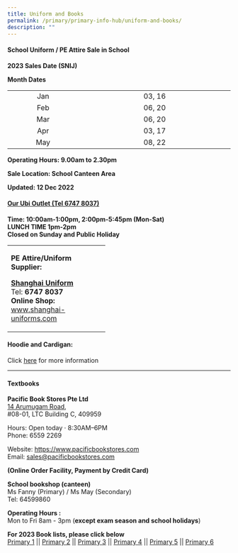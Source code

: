```yaml
---
title: Uniform and Books
permalink: /primary/primary-info-hub/uniform-and-books/
description: ""
---
```

<h4><strong>School Uniform / PE Attire Sale in School</strong></h4>
<p><strong>2023 Sales Date (SNIJ)</strong></p>
<p><strong>Month Dates</strong></p>
<table width="693">
<tbody>
<tr>
<td style="text-align: center;" width="205">Jan</td>
<td style="text-align: center;" width="488">03, 16</td>
</tr>
<tr>
<td style="text-align: center;" width="205">Feb</td>
<td style="text-align: center;" width="488">06, 20</td>
</tr>
<tr>
<td style="text-align: center;" width="205">Mar</td>
<td style="text-align: center;" width="488">06, 20</td>
</tr>
<tr>
<td style="text-align: center;">Apr</td>
<td style="text-align: center;">03, 17</td>
</tr>
<tr>
<td style="text-align: center;">May</td>
<td style="text-align: center;">08, 22</td>
</tr>
</tbody>
</table>
<p><strong>Operating Hours: </strong><strong>9.00am to 2.30pm</strong></p>
<p><strong>Sale Location: School Canteen Area</strong></p>
<p><strong>Updated: 12 Dec&nbsp;</strong><strong>2022</strong></p>
<h4><strong><u>Our Ubi Outlet (Tel 6747 8037)</u></strong></h4>
<p><strong>Time: 10:00am-1:00pm, 2:00pm-5:45pm (Mon-Sat)</strong><br /><strong>LUNCH TIME 1pm-2pm</strong><br /><strong>Closed on Sunday and Public Holiday</strong></p>
<table border="0" width="693" cellspacing="0" cellpadding="0">
<tbody>
<tr>
<td width="205">
<p><strong>PE Attire/Uniform Supplier:</strong></p>
<p><u><strong>Shanghai Uniform</strong></u><br />Tel:&nbsp;<strong>6747 8037</strong><br /><strong>Online Shop:</strong><br /><a href="http://www.shanghai-uniforms.com/">www.shanghai-uniforms.com</a></p>
</td>
</tr>
</tbody>
</table>
<h4><strong>Hoodie and Cardigan:</strong></h4>
<p>Click <a href="https://www.ourlittleredbridge.com/" target="_blank" rel="noopener"><u>here</u></a> for more information</p>
<hr>
<h4><strong>Textbooks</strong></h4>
<p><strong>Pacific Book Stores Pte Ltd</strong><strong><br /></strong><a href="/files/2021%20Book%20list%20%20-%20P1.pdf" target="_blank" rel="noopener">14 Arumugam Road</a>,<br />#08-01, LTC Building C, 409959</p>
<p>Hours: Open today &middot; 8:30AM&ndash;6PM<br />Phone: 6559 2269</p>
<p>Website: <a href="https://www.pacificbookstores.com/" target="_blank" rel="noopener" data-saferedirecturl="https://www.google.com/url?hl=en&amp;q=https://www.pacificbookstores.com/&amp;source=gmail&amp;ust=1515224444621000&amp;usg=AFQjCNHewsSeYVYwjFyenUQ-8Zl3vA4LIA">https://www.<wbr />pacificbookstores.com</a><br />Email:&nbsp;<a href="mailto:sales@pacificbookstores.com" target="_blank" rel="noopener">sales@<wbr />pacificbookstores.com</a></p>
<p><strong>(Online Order Facility, Payment by Credit Card)</strong></p>
<p><strong>School bookshop (canteen)</strong><br />Ms Fanny (Primary) / Ms May (Secondary)<br />Tel: 64599860</p>
<p><strong>Operating Hours :<br /></strong>Mon to Fri&nbsp;8am - 3pm&nbsp;(<strong>except exam season and school holidays</strong>)</p>
<p><strong>For 2023 Book lists, please click below<br /></strong><a href="/files/P1.pdf" target="_blank" rel="noopener">Primary 1</a>&nbsp;||&nbsp;<a href="/files/P2.pdf" target="_blank" rel="noopener">Primary 2</a>&nbsp;||&nbsp;<a href="/files/P3.pdf" target="_blank" rel="noopener">Primary 3</a>&nbsp;||&nbsp;<a href="/files/P4%2010.10.2022.pdf" target="_blank" rel="noopener">Primary 4</a>&nbsp;||&nbsp;<a href="/files/P5%20CL%20%20Booklist%202023.pdf" target="_blank" rel="noopener">Primary 5</a>&nbsp;||&nbsp;<a href="/files/P6%2010.10.2022.pdf" target="_blank" rel="noopener">Primary 6</a></p>